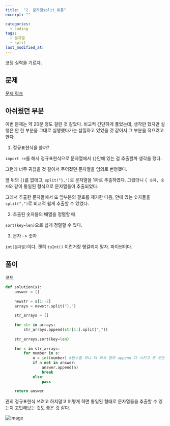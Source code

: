 ```yaml
---
title:  "2. 문자열split_튜플"
excerpt: ""

categories:
  - coding
tags:
  - 문자열
  - split
last_modified_at: 
---
```


코딩 실력을 기르자.


## 문제

[문제 링크](https://programmers.co.kr/learn/courses/30/lessons/64065)

## 아쉬웠던 부분

이번 문제는 약 20분 정도 걸린 것 같았다. 비교적 간단하게 풀었는데, 생각만 했지만 실행은 안 한 부분을 그대로 실행했다가는 삽질하고 있었을 것 같아서 그 부분을 적으려고 한다.

1. 정규표현식을 쓸까?

  `import re`를 해서 정규표현식으로 문자열에서 `{}`안에 있는 걸 추출할까 생각을 했다.

  그런데 너무 귀찮을 것 같아서 주어졌던 문자열을 임의로 변형했다.

  앞 뒤의 `{}`를 없애고, `split("},")`로 문자열을 1차로 추출하였다. 그랬더니 `{ 숫자, 숫자`와 같이 통일된 형식으로 문자열들이 추출되었다.

  그래서 추출한 문자들에서 또 앞부분의 괄호를 제거한 다음, 안에 있는 숫자들을 `split(",")`로 비교적 쉽게 추출할 수 있었다.

2. 추출된 숫자들의 배열을 정렬할 때

  `sort(key=len)`으로 쉽게 정렬할 수 있다.
  
3. 문자 -> 숫자
  
  `int(문자열)`이다. 괜히 `toInt()` 이런거랑 헷갈리지 말자. 파이썬이다.


## 풀이

코드

```python
def solution(s):
    answer = []
    
    newstr = s[1:-2]
    arrays = newstr.split("},")
    
    str_arrays = []
    
    for str in arrays:
        str_arrays.append(str[1:].split(","))
    
    str_arrays.sort(key=len)
    
    for s in str_arrays:
        for number in s:
            n = int(number) #변수를 하나 더 써서 괜히 append 다 시키고 또 모든 원소를 int로 바꾸지 않게 함.
            if n not in answer:
                answer.append(n)
                break
            else:
                pass
            
    return answer
```

괜히 정규표현식 쓰려고 하지말고 어떻게 하면 통일된 형태로 문자열들을 추출할 수 있는지 고민해보는 것도 좋은 것 같다.


![image](https://user-images.githubusercontent.com/41438361/92256785-1f7c2900-ef0f-11ea-8858-32c5acdeb152.png)
